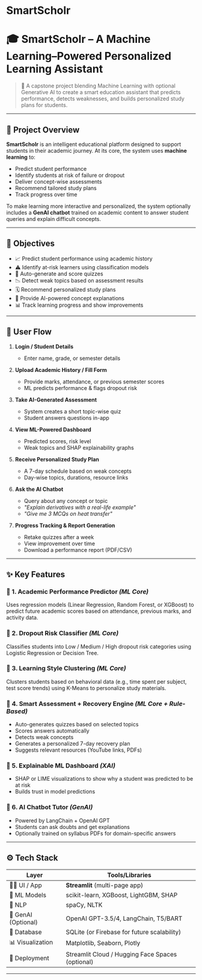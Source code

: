 # SmartScholr

# 🎓 SmartScholr – A Machine Learning–Powered Personalized Learning Assistant

> 🚀 A capstone project blending Machine Learning with optional Generative AI to create a smart education assistant that predicts performance, detects weaknesses, and builds personalized study plans for students.

---

## 📘 Project Overview

**SmartScholr** is an intelligent educational platform designed to support students in their academic journey. At its core, the system uses **machine learning** to:

- Predict student performance
- Identify students at risk of failure or dropout
- Deliver concept-wise assessments
- Recommend tailored study plans
- Track progress over time

To make learning more interactive and personalized, the system optionally includes a **GenAI chatbot** trained on academic content to answer student queries and explain difficult concepts.

---

## 🎯 Objectives

- 📈 Predict student performance using academic history
- ⚠️ Identify at-risk learners using classification models
- 🧪 Auto-generate and score quizzes
- 📉 Detect weak topics based on assessment results
- 🗓️ Recommend personalized study plans
- 💬 Provide AI-powered concept explanations 
- 📊 Track learning progress and show improvements

---

## 🧭 User Flow

1. **Login / Student Details**  
   - Enter name, grade, or semester details

2. **Upload Academic History / Fill Form**  
   - Provide marks, attendance, or previous semester scores  
   - ML predicts performance & flags dropout risk

3. **Take AI-Generated Assessment**  
   - System creates a short topic-wise quiz  
   - Student answers questions in-app

4. **View ML-Powered Dashboard**  
   - Predicted scores, risk level  
   - Weak topics and SHAP explainability graphs

5. **Receive Personalized Study Plan**  
   - A 7-day schedule based on weak concepts  
   - Day-wise topics, durations, resource links

6. **Ask the AI Chatbot**  
   - Query about any concept or topic  
   - *"Explain derivatives with a real-life example"*  
   - *"Give me 3 MCQs on heat transfer"*

7. **Progress Tracking & Report Generation**  
   - Retake quizzes after a week  
   - View improvement over time  
   - Download a performance report (PDF/CSV)

---

## ✨ Key Features

### 🔹 1. Academic Performance Predictor *(ML Core)*
Uses regression models (Linear Regression, Random Forest, or XGBoost) to predict future academic scores based on attendance, previous marks, and activity data.

### 🔹 2. Dropout Risk Classifier *(ML Core)*
Classifies students into Low / Medium / High dropout risk categories using Logistic Regression or Decision Tree.

### 🔹 3. Learning Style Clustering *(ML Core)*
Clusters students based on behavioral data (e.g., time spent per subject, test score trends) using K-Means to personalize study materials.

### 🔹 4. Smart Assessment + Recovery Engine *(ML Core + Rule-Based)*
- Auto-generates quizzes based on selected topics  
- Scores answers automatically  
- Detects weak concepts  
- Generates a personalized 7-day recovery plan  
- Suggests relevant resources (YouTube links, PDFs)

### 🔹 5. Explainable ML Dashboard *(XAI)*
- SHAP or LIME visualizations to show why a student was predicted to be at risk  
- Builds trust in model predictions

### 🔹 6. AI Chatbot Tutor *(GenAI)*
- Powered by LangChain + OpenAI GPT  
- Students can ask doubts and get explanations  
- Optionally trained on syllabus PDFs for domain-specific answers

---

## ⚙️ Tech Stack

| Layer         | Tools/Libraries                                 |
|---------------|--------------------------------------------------|
| 👨‍💻 UI / App | **Streamlit** (multi-page app)                  |
| 🧠 ML Models  | scikit-learn, XGBoost, LightGBM, SHAP            |
| 🧪 NLP        | spaCy, NLTK                                      |
| 💬 GenAI (Optional) | OpenAI GPT-3.5/4, LangChain, T5/BART         |
| 🧾 Database   | SQLite (or Firebase for future scalability)       |
| 📊 Visualization | Matplotlib, Seaborn, Plotly                    |
| 🧰 Deployment | Streamlit Cloud / Hugging Face Spaces (optional) |

---


